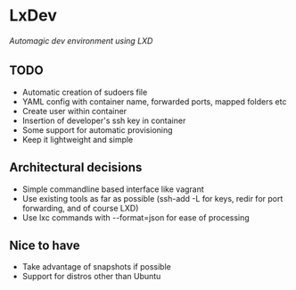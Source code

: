 # LxDev
###### Automagic dev environment using LXD

## TODO
* Automatic creation of sudoers file
* YAML config with container name, forwarded ports, mapped folders etc
* Create user within container
* Insertion of developer's ssh key in container
* Some support for automatic provisioning
* Keep it lightweight and simple

## Architectural decisions
* Simple commandline based interface like vagrant
* Use existing tools as far as possible (ssh-add -L for keys, redir for port forwarding, and of course LXD)
* Use lxc commands with --format=json for ease of processing

## Nice to have
* Take advantage of snapshots if possible
* Support for distros other than Ubuntu

